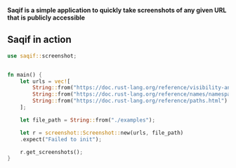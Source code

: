 **Saqif is a simple application to quickly take screenshots of any given URL that is publicly accessible**

## Saqif in action

```rust
use saqif::screenshot;


fn main() {
    let urls = vec![
        String::from("https://doc.rust-lang.org/reference/visibility-and-privacy.html"),
        String::from("https://doc.rust-lang.org/reference/names/namespaces.html"),
        String::from("https://doc.rust-lang.org/reference/paths.html")
    ];

    let file_path = String::from("./examples");

    let r = screenshot::Screenshot::new(urls, file_path)
    .expect("Failed to init");

    r.get_screenshots();
}
```